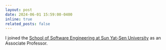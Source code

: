 ```yaml
---
layout: post
date: 2024-06-01 15:59:00-0400
inline: true
related_posts: false
---
```


I joined the [School of Software Engineering at Sun Yat-Sen University](https://sse.sysu.edu.cn/) as an Associate Professor.
